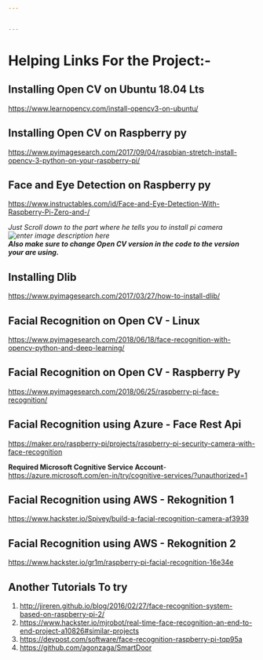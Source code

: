 ```yaml
---


---
```


<h1 id="helping-links-for-the-project-">Helping Links For the Project:-</h1>
<h2 id="installing-open-cv-on-ubuntu-18.04-lts">Installing Open CV on Ubuntu 18.04 Lts</h2>
<p><a href="https://www.learnopencv.com/install-opencv3-on-ubuntu/">https://www.learnopencv.com/install-opencv3-on-ubuntu/</a></p>
<h2 id="installing-open-cv-on-raspberry-py">Installing Open CV on Raspberry py</h2>
<p><a href="https://www.pyimagesearch.com/2017/09/04/raspbian-stretch-install-opencv-3-python-on-your-raspberry-pi/">https://www.pyimagesearch.com/2017/09/04/raspbian-stretch-install-opencv-3-python-on-your-raspberry-pi/</a></p>
<h2 id="face-and-eye-detection-on-raspberry-py">Face and Eye Detection on Raspberry py</h2>
<p><a href="https://www.instructables.com/id/Face-and-Eye-Detection-With-Raspberry-Pi-Zero-and-/">https://www.instructables.com/id/Face-and-Eye-Detection-With-Raspberry-Pi-Zero-and-/</a></p>
<p><em>Just Scroll down to the part where he tells you to install pi camera<img src="https://lh3.googleusercontent.com/CHRMS0RGkVC8zU5ot_zz9j0Uk8ljQhfXEnn6EADmoKG_zIiGVt7jBFmh3q0RTS20FfQlJSUkurlK1A" alt="enter image description here" title="Here"></em><br>
<em><strong>Also make sure to change Open CV version in the code to the version your are using.</strong></em></p>
<h2 id="installing-dlib">Installing Dlib</h2>
<p><a href="https://www.pyimagesearch.com/2017/03/27/how-to-install-dlib/">https://www.pyimagesearch.com/2017/03/27/how-to-install-dlib/</a></p>
<h2 id="facial-recognition-on-open-cv---linux">Facial Recognition on Open CV - Linux</h2>
<p><a href="https://www.pyimagesearch.com/2018/06/18/face-recognition-with-opencv-python-and-deep-learning/">https://www.pyimagesearch.com/2018/06/18/face-recognition-with-opencv-python-and-deep-learning/</a></p>
<h2 id="facial-recognition-on-open-cv---raspberry-py">Facial Recognition on Open CV - Raspberry Py</h2>
<p><a href="https://www.pyimagesearch.com/2018/06/25/raspberry-pi-face-recognition/">https://www.pyimagesearch.com/2018/06/25/raspberry-pi-face-recognition/</a></p>
<h2 id="facial-recognition-using-azure---face-rest-api">Facial Recognition using Azure - Face Rest Api</h2>
<p><a href="https://maker.pro/raspberry-pi/projects/raspberry-pi-security-camera-with-face-recognition">https://maker.pro/raspberry-pi/projects/raspberry-pi-security-camera-with-face-recognition</a></p>
<p><strong>Required Microsoft Cognitive Service Account</strong>- <a href="https://azure.microsoft.com/en-in/try/cognitive-services/?unauthorized=1">https://azure.microsoft.com/en-in/try/cognitive-services/?unauthorized=1</a></p>
<h2 id="facial-recognition-using-aws---rekognition-1">Facial Recognition using AWS - Rekognition 1</h2>
<p><a href="https://www.hackster.io/Spivey/build-a-facial-recognition-camera-af3939">https://www.hackster.io/Spivey/build-a-facial-recognition-camera-af3939</a></p>
<h2 id="facial-recognition-using-aws---rekognition-2">Facial Recognition using AWS - Rekognition 2</h2>
<p><a href="https://www.hackster.io/gr1m/raspberry-pi-facial-recognition-16e34e">https://www.hackster.io/gr1m/raspberry-pi-facial-recognition-16e34e</a></p>
<h2 id="another-tutorials-to-try">Another Tutorials To try</h2>
<ol>
<li><a href="http://jireren.github.io/blog/2016/02/27/face-recognition-system-based-on-raspberry-pi-2/">http://jireren.github.io/blog/2016/02/27/face-recognition-system-based-on-raspberry-pi-2/</a></li>
<li><a href="https://www.hackster.io/mjrobot/real-time-face-recognition-an-end-to-end-project-a10826#similar-projects">https://www.hackster.io/mjrobot/real-time-face-recognition-an-end-to-end-project-a10826#similar-projects</a></li>
<li><a href="https://devpost.com/software/face-recognition-raspberry-pi-tqp95a">https://devpost.com/software/face-recognition-raspberry-pi-tqp95a</a></li>
<li><a href="https://github.com/agonzaga/SmartDoor">https://github.com/agonzaga/SmartDoor</a></li>
</ol>

